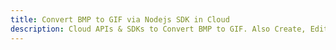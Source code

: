 ---title: Convert BMP to GIF via Nodejs SDK in Clouddescription: Cloud APIs & SDKs to Convert BMP to GIF. Also Create, Edit & Render Microsoft Word & OpenOffice documents in the Cloud.---